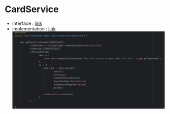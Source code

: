 # CardService
- interface : [link](src/main/java/com/taskflow/taskmanagement/services/CardService.java)
- implementation : [link](src/main/java/com/taskflow/taskmanagement/services/implementations/CardServiceImpl.java)
![](reademeimages/CardService.PNG)
